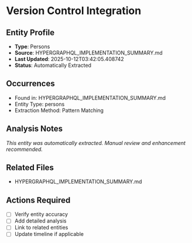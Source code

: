 # Version Control Integration

## Entity Profile
- **Type**: Persons
- **Source**: HYPERGRAPHQL_IMPLEMENTATION_SUMMARY.md
- **Last Updated**: 2025-10-12T03:42:05.408742
- **Status**: Automatically Extracted

## Occurrences
- Found in: HYPERGRAPHQL_IMPLEMENTATION_SUMMARY.md
- Entity Type: persons
- Extraction Method: Pattern Matching

## Analysis Notes
*This entity was automatically extracted. Manual review and enhancement recommended.*

## Related Files
- HYPERGRAPHQL_IMPLEMENTATION_SUMMARY.md

## Actions Required
- [ ] Verify entity accuracy
- [ ] Add detailed analysis
- [ ] Link to related entities
- [ ] Update timeline if applicable

